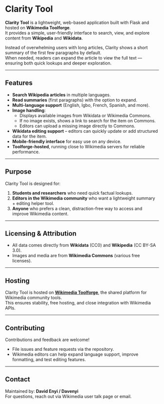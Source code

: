 # Clarity Tool

**Clarity Tool** is a lightweight, web-based application built with Flask and hosted on **Wikimedia Toolforge**.  
It provides a simple, user-friendly interface to search, view, and explore content from **Wikipedia** and **Wikidata**.

Instead of overwhelming users with long articles, Clarity shows a short summary of the first few paragraphs by default.  
When needed, readers can expand the article to view the full text — ensuring both quick lookups and deeper exploration.

---

## Features

- **Search Wikipedia articles** in multiple languages.  
- **Read summaries** (first paragraphs) with the option to expand.  
- **Multi-language support** (English, Igbo, French, Spanish, and more).  
- **Image handling**:  
  - Displays available images from Wikidata or Wikimedia Commons.  
  - If no image exists, shows a link to search for the item on Commons.  
  - Editors can upload a missing image directly to Commons.  
- **Wikidata editing support** – editors can quickly update or add structured data for the item.  
- **Mobile-friendly interface** for easy use on any device.  
- **Toolforge-hosted**, running close to Wikimedia servers for reliable performance.  

---

## Purpose

Clarity Tool is designed for:  

1. **Students and researchers** who need quick factual lookups.  
2. **Editors in the Wikimedia community** who want a lightweight summary + editing helper tool.  
3. **Anyone** who prefers a clean, distraction-free way to access and improve Wikimedia content.  

---

## Licensing & Attribution

- All data comes directly from **Wikidata** (CC0) and **Wikipedia** (CC BY-SA 3.0).  
- Images and media are from **Wikimedia Commons** (various free licenses).  

---

## Hosting

Clarity Tool is hosted on **[Wikimedia Toolforge](https://toolforge.org/)**, the shared platform for Wikimedia community tools.  
This ensures stability, free hosting, and close integration with Wikimedia APIs.  

---

## Contributing

Contributions and feedback are welcome!  
- File issues and feature requests via the repository.  
- Wikimedia editors can help expand language support, improve formatting, and test editing features.  

---

## Contact

Maintained by: **David Enyi / Davenyi**  
For questions, reach out via Wikimedia user talk page or email.  
